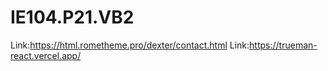 # IE104.P21.VB2

Link:https://html.rometheme.pro/dexter/contact.html
Link:https://trueman-react.vercel.app/
